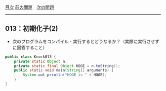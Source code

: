 [目次](../toc.md)
[前の問題](../012/README.md)　[次の問題](../014/README.md)


***
## 013：初期化子(2)

* 次のプログラムをコンパイル・実行するとどうなるか？（実際に実行させずに回答すること）

```java
public class Knock013 {
    private static Object n;
    private static final Object HOGE = n.toString();
    public static void main(String[] arguments) {
        System.out.println("HOGE is " + HOGE);
    }
}
```

